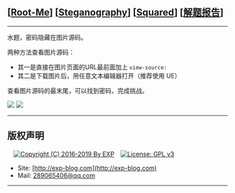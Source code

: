 ## [[Root-Me](https://www.root-me.org/)] [[Steganography](https://www.root-me.org/en/Challenges/Steganography/)] [[Squared](https://www.root-me.org/en/Challenges/Steganography/Squared-38)] [[解题报告](http://exp-blog.com/2019/01/02/pid-2688/)]

------

水题，密码隐藏在图片源码。

两种方法查看图片源码：

- 其一是直接在图片页面的URL最前面加上 `view-source:`
- 其二是下载图片后，用任意文本编辑器打开（推荐使用 UE）

查看图片源码的最末尾，可以找到密码，完成挑战。

![](http://exp-blog.com/wp-content/uploads/2018/12/31ee0d2c220e5f16d2956ba9a44d797f.png)
![](http://exp-blog.com/wp-content/uploads/2018/12/047743e556f56ed2a96445b660356898.png)

------

## 版权声明

　[![Copyright (C) 2016-2019 By EXP](https://img.shields.io/badge/Copyright%20(C)-2006~2019%20By%20EXP-blue.svg)](http://exp-blog.com)　[![License: GPL v3](https://img.shields.io/badge/License-GPL%20v3-blue.svg)](https://www.gnu.org/licenses/gpl-3.0)
  

- Site: [http://exp-blog.com](http://exp-blog.com) 
- Mail: <a href="mailto:289065406@qq.com?subject=[EXP's Github]%20Your%20Question%20（请写下您的疑问）&amp;body=What%20can%20I%20help%20you?%20（需要我提供什么帮助吗？）">289065406@qq.com</a>


------
